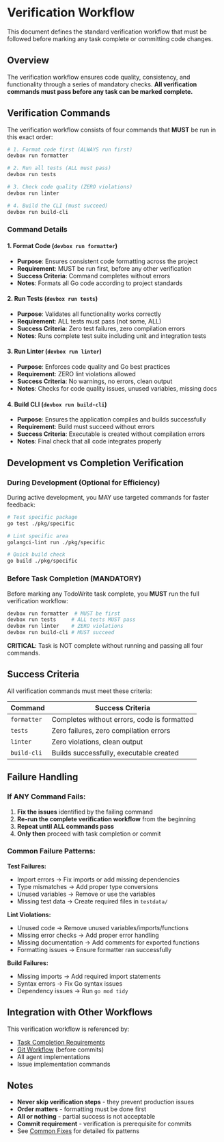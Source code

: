 # Verification Workflow

This document defines the standard verification workflow that must be followed before marking any task complete or committing code changes.

## Overview

The verification workflow ensures code quality, consistency, and functionality through a series of mandatory checks. **All verification commands must pass before any task can be marked complete.**

## Verification Commands

The verification workflow consists of four commands that **MUST** be run in this exact order:

```bash
# 1. Format code first (ALWAYS run first)
devbox run formatter

# 2. Run all tests (ALL must pass)
devbox run tests

# 3. Check code quality (ZERO violations)
devbox run linter

# 4. Build the CLI (must succeed)
devbox run build-cli
```

### Command Details

#### 1. Format Code (`devbox run formatter`)
- **Purpose**: Ensures consistent code formatting across the project
- **Requirement**: MUST be run first, before any other verification
- **Success Criteria**: Command completes without errors
- **Notes**: Formats all Go code according to project standards

#### 2. Run Tests (`devbox run tests`)
- **Purpose**: Validates all functionality works correctly
- **Requirement**: ALL tests must pass (not some, ALL)
- **Success Criteria**: Zero test failures, zero compilation errors
- **Notes**: Runs complete test suite including unit and integration tests

#### 3. Run Linter (`devbox run linter`)
- **Purpose**: Enforces code quality and Go best practices
- **Requirement**: ZERO lint violations allowed
- **Success Criteria**: No warnings, no errors, clean output
- **Notes**: Checks for code quality issues, unused variables, missing docs

#### 4. Build CLI (`devbox run build-cli`)
- **Purpose**: Ensures the application compiles and builds successfully
- **Requirement**: Build must succeed without errors
- **Success Criteria**: Executable is created without compilation errors
- **Notes**: Final check that all code integrates properly

## Development vs Completion Verification

### During Development (Optional for Efficiency)
During active development, you MAY use targeted commands for faster feedback:

```bash
# Test specific package
go test ./pkg/specific

# Lint specific area
golangci-lint run ./pkg/specific

# Quick build check
go build ./pkg/specific
```

### Before Task Completion (MANDATORY)
Before marking any TodoWrite task complete, you **MUST** run the full verification workflow:

```bash
devbox run formatter  # MUST be first
devbox run tests     # ALL tests MUST pass
devbox run linter    # ZERO violations
devbox run build-cli # MUST succeed
```

**CRITICAL**: Task is NOT complete without running and passing all four commands.

## Success Criteria

All verification commands must meet these criteria:

| Command | Success Criteria |
|---------|------------------|
| `formatter` | Completes without errors, code is formatted |
| `tests` | Zero failures, zero compilation errors |
| `linter` | Zero violations, clean output |
| `build-cli` | Builds successfully, executable created |

## Failure Handling

### If ANY Command Fails:
1. **Fix the issues** identified by the failing command
2. **Re-run the complete verification workflow** from the beginning
3. **Repeat until ALL commands pass**
4. **Only then** proceed with task completion or commit

### Common Failure Patterns:

**Test Failures:**
- Import errors → Fix imports or add missing dependencies
- Type mismatches → Add proper type conversions
- Unused variables → Remove or use the variables
- Missing test data → Create required files in `testdata/`

**Lint Violations:**
- Unused code → Remove unused variables/imports/functions
- Missing error checks → Add proper error handling
- Missing documentation → Add comments for exported functions
- Formatting issues → Ensure formatter ran successfully

**Build Failures:**
- Missing imports → Add required import statements
- Syntax errors → Fix Go syntax issues
- Dependency issues → Run `go mod tidy`

## Integration with Other Workflows

This verification workflow is referenced by:
- [Task Completion Requirements](TASK_COMPLETION.md)
- [Git Workflow](GIT_WORKFLOW.md) (before commits)
- All agent implementations
- Issue implementation commands

## Notes

- **Never skip verification steps** - they prevent production issues
- **Order matters** - formatting must be done first
- **All or nothing** - partial success is not acceptable
- **Commit requirement** - verification is prerequisite for commits
- See [Common Fixes](COMMON_FIXES.md) for detailed fix patterns